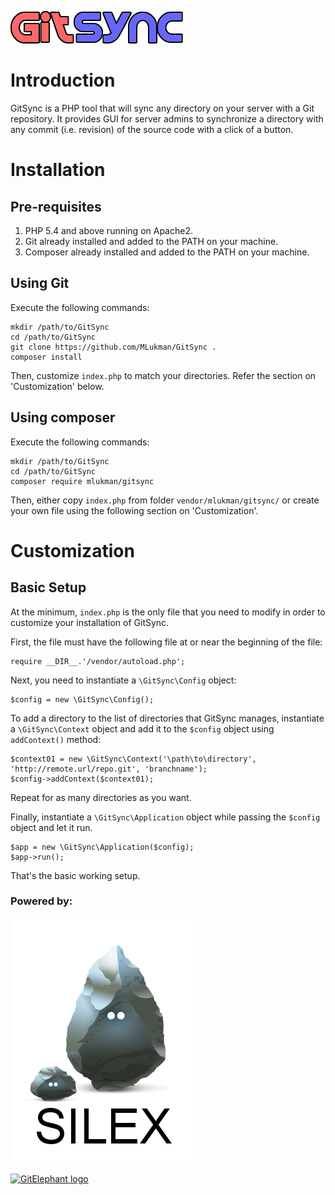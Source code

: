 ![GitSync logo](ui/gitsync.png)
# Introduction

GitSync is a PHP tool that will sync any directory on your server with a Git repository. It provides GUI for server admins to synchronize a directory with any commit (i.e. revision) of the source code with a click of a button.

# Installation

## Pre-requisites

1. PHP 5.4 and above running on Apache2.
2. Git already installed and added to the PATH on your machine.
3. Composer already installed and added to the PATH on your machine.

## Using Git

Execute the following commands:

    mkdir /path/to/GitSync
    cd /path/to/GitSync
    git clone https://github.com/MLukman/GitSync .
	composer install

Then, customize `index.php` to match your directories. Refer the section on 'Customization' below.

## Using composer

Execute the following commands:

    mkdir /path/to/GitSync
    cd /path/to/GitSync
    composer require mlukman/gitsync

Then, either copy `index.php` from folder `vendor/mlukman/gitsync/` or create your own file using the following section on 'Customization'.

# Customization

## Basic Setup
At the minimum, `index.php` is the only file that you need to modify in order to customize your installation of GitSync.

First, the file must have the following file at or near the beginning of the file:

	require __DIR__.'/vendor/autoload.php';

Next, you need to instantiate a `\GitSync\Config` object:

	$config = new \GitSync\Config();

To add a directory to the list of directories that GitSync manages, instantiate a `\GitSync\Context` object and add it to the `$config` object using `addContext()` method:

	$context01 = new \GitSync\Context('\path\to\directory', 'http://remote.url/repo.git', 'branchname');
    $config->addContext($context01);

Repeat for as many directories as you want.

Finally, instantiate a `\GitSync\Application` object while passing the `$config` object and let it run.

	$app = new \GitSync\Application($config);
	$app->run();

That's the basic working setup.

### Powered by:

[![Silex logo](ui/logo-silex.png)](http://silex.sensiolabs.org)

[![GitElephant logo](https://github.com/matteosister/GitElephant/raw/1.1.0/graphics/gitelephant_600.png)](http://gitelephant.cypresslab.net/)

